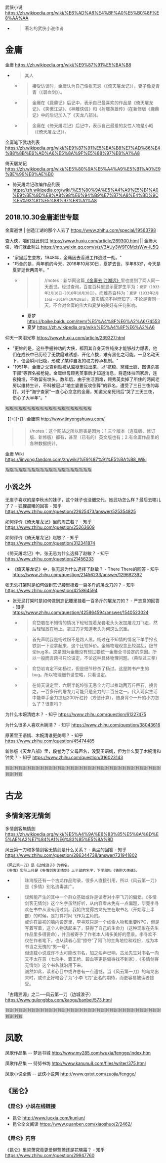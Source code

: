 
武侠小说 https://zh.wikipedia.org/wiki/%E6%AD%A6%E4%BF%A0%E5%B0%8F%E8%AA%AA
- > 著名的武侠小说作者

# 金庸

金庸 https://zh.wikipedia.org/wiki/%E9%87%91%E5%BA%B8
- > 其人
  * > 接受访谈时，金庸认为自己像张无忌（《倚天屠龙记》），妻子像夏青青（《碧血剑》）。
  * > 金庸在《鹿鼎记》后记中，表示自己最喜欢的作品是《倚天屠龙记》、《笑傲江湖》、《神雕侠侣》和《射雕英雄传》(在新修版《鹿鼎记》中的后记加入了《天龙八部》)。
  * > 金庸在《倚天屠龙记》后记中，表示自己最爱的女性人物是小昭（《倚天屠龙记》）。

金庸笔下武功列表 https://zh.wikipedia.org/wiki/%E9%87%91%E5%BA%B8%E7%AD%86%E4%B8%8B%E6%AD%A6%E5%8A%9F%E5%88%97%E8%A1%A8

倚天屠龙记 https://zh.wikipedia.org/wiki/%E5%80%9A%E5%A4%A9%E5%B1%A0%E9%BE%99%E8%AE%B0
- 倚天屠龙记改编作品列表 https://zh.wikipedia.org/wiki/%E5%80%9A%E5%A4%A9%E5%B1%A0%E9%BE%8D%E8%A8%98%E6%94%B9%E7%B7%A8%E4%BD%9C%E5%93%81%E5%88%97%E8%A1%A8

## 2018.10.30金庸逝世专题

金庸逝世 | 创造江湖的那个人去了 https://www.zhihu.com/special/19563798

查大侠，咱们就此别过 https://www.huxiu.com/article/269300.html || 金庸大侠，咱们就此别过 https://mp.weixin.qq.com/s/zV3AUy3W9F0MclsWw-lL5Q
- "家里后生变故，1948年，金庸因去香港工作逃过一劫。"
- "巧合的是，两年前的今天，2016年10月30日，夏梦去世，享年83岁，今天是夏梦逝世两周年。"
  * >> //notes：新华网这篇[《金庸去 江湖远》](http://www.xinhuanet.com/ent/2018-10/31/c_1123639517.htm)里也提到了两人同一天逝世。经过查询，百度百科里显示夏梦生平为：`夏梦（1933年2月16日-2016年10月30日）`。而维基百科为：`夏梦（1933年2月16日－2016年10月28日）`。真实情况不得而知了，不论是否同一天，不会对金庸的伟大和夏梦的美好有任何影响。
    + 夏梦 https://baike.baidu.com/item/%E5%A4%8F%E6%A2%A6/74553
    + 夏梦 https://zh.wikipedia.org/wiki/%E5%A4%8F%E6%A2%A6

仰天一笑泪光寒 https://www.huxiu.com/article/269327.html
- "更妙的是，这些手握神功的大侠，都因其自身天性纯良才能够战力爆表，他们在成长中已历经了无数磨难诱惑、开化点拨，难有黑化之可能。一旦名动天下，便会瞬间归隐，形成了某种自发的权力传承机制。"
- "1951年，金庸之父查树勋被从监狱里拉出来，以“抗粮、窝藏土匪、图谋杀害干部”等罪名被枪毙。金庸继母顾秀英事后才知道消息，将遗体拉回家后，连夜掩埋，不敢留有坟头。数年后，由于生活困难，顾秀英卖掉了所住的两间老房以维持生计，不料被冠以“地主婆要反攻倒算”的罪名，遭受了三日三夜的毒打。对于“海宁查家”一直心心念念的金庸，知道父亲死讯后“哭了三天三夜，伤心了大半年”。"

:u6307::u6307::u6307::u6307::u6307::u6307::u6307::u6307::u6307::u6307::u6307::u6307::u6307::u6307::u6307::u6307::u6307::u6307::u6307::u6307:

【[:star:][`*`]】 金庸网 http://www.jinyongshuwu.com/
>> //notes：这个网站之所以厉害是因为：1.三个版本（连载版、修订版、新修版）都有，甚至（已有的）英文版也有；2.有金庸作品里的各种数据统计。

金庸 Wiki https://jinyong.fandom.com/zh/wiki/%E9%87%91%E5%BA%B8_Wiki

:u6307::u6307::u6307::u6307::u6307::u6307::u6307::u6307::u6307::u6307::u6307::u6307::u6307::u6307::u6307::u6307::u6307::u6307::u6307::u6307:

## 小说之外

无崖子喜欢的是李秋水的妹子，这个妹子也没细交代。她武功怎么样？最后去哪儿了？ - 狐狸晨曦的回答 - 知乎 https://www.zhihu.com/question/22625473/answer/525354825

如何评价《倚天屠龙记》里的周芷若？ - 知乎 https://www.zhihu.com/question/25263609

如何评价《倚天屠龙记》赵敏？ - 知乎 https://www.zhihu.com/question/312341874

《倚天屠龙记》中，张无忌为什么选择了赵敏？ - 知乎 https://www.zhihu.com/question/21456233
- 《倚天屠龙记》中，张无忌为什么选择了赵敏？ - There There的回答 - 知乎 https://www.zhihu.com/question/21456233/answer/129682392

张无忌打架时是如何做到忘记腰里挂着一百多斤的屠龙刀的？ - 知乎 https://www.zhihu.com/question/425864594
- 张无忌打架时是如何做到忘记腰里挂着一百多斤的屠龙刀的？ - 严志意的回答 - 知乎 https://www.zhihu.com/question/425864594/answer/1540523024
  * > 俞岱岩在不知情的情况下轻轻提着龙套老头头发加屠龙刀飞走，然后轻轻放在地上。拿过刀才知道老头为何这么沉重。
  * > 首先声明我是杨过粉不是路人黑，杨过在不知情的情况下单手拎玄铁剑一下没拿起来，这个比较掉价。金庸物理观念比较混乱，细节论bug多。这是因为金庸没有想过要统一金庸全书设定的原因。所以一般而言跨书只论设定，不论这种具体物理问题。（典型过三拳）
  * > 俞岱岩肯定不如杨过，但是细节秒杀了杨过。这是跨书产生的bug。所以物理细节请忽略，只看设定。
  * > 在倚天设定里，六层半乾坤张无忌全力可以推动两万斤巨石。换言之，一百多斤的屠龙刀可能只是全力的二百分之一。代入现实生活中能单手全力提起200斤杠铃（方便计算），随身背个一斤的小刀怎么了？很累吗？

为什么木婉清姓木？ - 知乎 https://www.zhihu.com/question/61227475

为什么很多人喜欢木婉清？ - 知乎 https://www.zhihu.com/question/38043616

原著里王语嫣、木婉清谁更美啊？ - 知乎 https://www.zhihu.com/question/45474485

新修版《天龙八部》里，段誉为了父母声名，没娶王语嫣，但为什么娶了木婉清和钟灵？ - 知乎 https://www.zhihu.com/question/316023143

:u5272::u5272::u5272::u5272::u5272::u5272::u5272::u5272::u5272::u5272::u5272::u5272::u5272::u5272::u5272::u5272::u5272::u5272::u5272::u5272::u5272::u5272::u5272::u5272::u5272::u5272::u5272::u5272::u5272::u5272::u5272::u5272::u5272::u5272::u5272::u5272::u5272::u5272::u5272::u5272:

# 古龙

## 多情剑客无情剑

多情劍客無情劍 https://zh.wikipedia.org/wiki/%E5%A4%9A%E6%83%85%E5%8A%8D%E5%AE%A2%E7%84%A1%E6%83%85%E5%8A%8D

风云第一刀和多情剑客无情剑是什么关系？ - 素尘的回答 - 知乎 https://www.zhihu.com/question/286344738/answer/731941802
```console
《风云第一刀》是《边城浪子》的初名。
《多情》实际上只是《多情剑客无情剑》上半部的名字，下半部叫《铁胆大侠魂》。
```
- > 珠海版还有一个古龙作品附录，很多人直接引用，所以《风云第一刀》是《多情》别名流毒甚广。
- > 误解能产生的其中一个群众基础或许是读者对小李飞刀的偏爱。《多情剑客无情剑》这个名字虽然好听，从内容看未免有一点偏题，毕竟李寻欢在书中从没有用过剑。我始终觉得古龙先生在取书名（开始写上半部）的时候，是打算将阿飞作为主角的。
<br> 或许在最初的脑内设定里，李寻欢只是一个线索人物和重要NPC，但是写着写着，这个人物活起来了，获得了自己的生命力（这种现象在先生作品里多得要命），并且被寄予了作者本人诸多美好的愿景。李寻欢不仅在作者笔下，也从读者心里“掠夺”了阿飞的主角地位和戏份，成为本书当之无愧的“男一号”。
<br> 但连载小说或许不太可能改书名，加之名声已响，古龙先生对书名一向又不太在意（七杀手、霸王枪、碧血等更是偏得找不到家），《多情剑客无情剑》这个书名就沿用下来。
<br> 诚然如此，读者心目中或许总有一点遗憾，当《风云第一刀》的乌龙出来时，或许正好暗合了为“小李飞刀”正名的期待，而更容易被读者接受。

「古籍溯源」之二──风云第一刀（边城浪子） https://www.gulongbbs.com/kaogu/banbei/573.html

:u5272::u5272::u5272::u5272::u5272::u5272::u5272::u5272::u5272::u5272::u5272::u5272::u5272::u5272::u5272::u5272::u5272::u5272::u5272::u5272::u5272::u5272::u5272::u5272::u5272::u5272::u5272::u5272::u5272::u5272::u5272::u5272::u5272::u5272::u5272::u5272::u5272::u5272::u5272::u5272:

# 凤歌

凤歌作品集 -- 梦远书城 http://www.my285.com/wuxia/fengge/index.htm

凤歌作品集 -- 努努书坊 http://www.kanunu8.com/files/writer/375.html

凤歌小说全集 -- 武侠小说网 http://www.qxtxt.com/zuojia/fengge/

## 《昆仑》

### 《昆仑》小说在线链接

- 昆仑 http://www.luoxia.com/kunlun/
- 昆仑全文阅读 https://www.quanben.com/xiaoshuo/2/2462/

### 《昆仑》内容

《昆仑》里梁萧究竟更爱柳莺莺还是花晓霜？ - 知乎 https://www.zhihu.com/question/29947760

